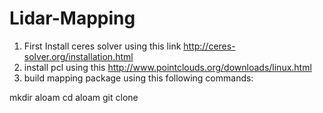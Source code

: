 # Lidar-Mapping


1) First Install ceres solver using this link http://ceres-solver.org/installation.html
2) install pcl using this http://www.pointclouds.org/downloads/linux.html
3) build mapping package using this following commands:

mkdir aloam
cd aloam
git clone
